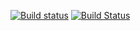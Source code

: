 [![Build status](https://ci.appveyor.com/api/projects/status/wj2tge8ya48l4o0j/branch/master?svg=true)](https://ci.appveyor.com/project/wieslawsoltes/demos/branch/master)
[![Build Status](https://dev.azure.com/wieslawsoltes/Demos/_apis/build/status/wieslawsoltes.Demos)](https://dev.azure.com/wieslawsoltes/Demos/_build/latest?definitionId=1)
